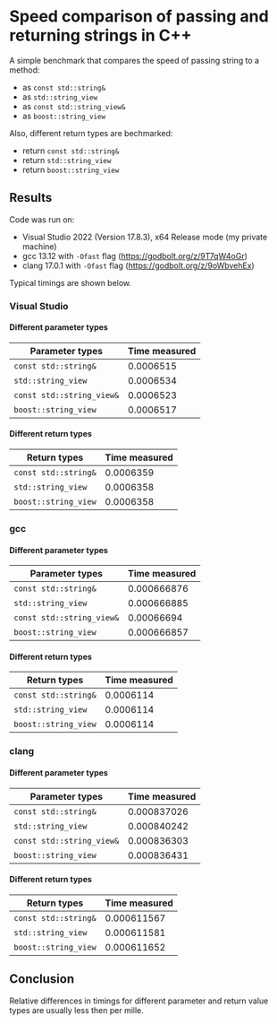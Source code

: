 # Speed comparison of passing and returning strings in C++

A simple benchmark that compares the speed of passing string to a method:
- as ```const std::string&```
- as ```std::string_view```
- as ```const std::string_view&```
- as ```boost::string_view```

Also, different return types are bechmarked:
- return ```const std::string&```
- return ```std::string_view```
- return ```boost::string_view```

## Results
Code was run on:
- Visual Studio 2022 (Version 17.8.3), x64 Release mode (my private machine)
- gcc 13.12 with ```-Ofast``` flag (https://godbolt.org/z/9T7qW4oGr)
- clang 17.0.1 with ```-Ofast``` flag (https://godbolt.org/z/9oWbvehEx)

Typical timings are shown below.

### Visual Studio
#### Different parameter types
| Parameter types         | Time measured |
|-------------------------|---------------|
| ```const std::string&```      | 0.0006515   |
| ```std::string_view```        | 0.0006534   |
| ```const std::string_view&``` | 0.0006523    |
| ```boost::string_view```      | 0.0006517   |
#### Different return types
| Return types            | Time measured |
|-------------------------|---------------|
| ```const std::string&``` | 0.0006359 |
| ```std::string_view``` | 0.0006358 |
| ```boost::string_view``` | 0.0006358 |


### gcc
#### Different parameter types
| Parameter types         | Time measured |
|-------------------------|---------------|
| ```const std::string&```      | 0.000666876   |
| ```std::string_view```        | 0.000666885   |
| ```const std::string_view&``` | 0.00066694    |
| ```boost::string_view```      | 0.000666857   |
#### Different return types
| Return types            | Time measured |
|-------------------------|---------------|
| ```const std::string&``` | 0.0006114 |
| ```std::string_view``` | 0.0006114 |
| ```boost::string_view``` | 0.0006114 |

### clang
#### Different parameter types
| Parameter types         | Time measured |
|-------------------------|---------------|
| ```const std::string&```      | 0.000837026   |
| ```std::string_view```        | 0.000840242   |
| ```const std::string_view&``` | 0.000836303    |
| ```boost::string_view```      | 0.000836431   |
#### Different return types
| Return types            | Time measured |
|-------------------------|---------------|
| ```const std::string&``` | 0.000611567 |
| ```std::string_view``` | 0.000611581 |
| ```boost::string_view``` | 0.000611652 |


## Conclusion
Relative differences in timings for different parameter and return value types are usually less then per mille.
